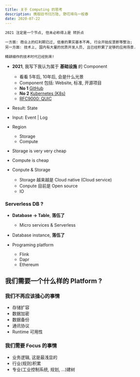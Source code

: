 ```yaml
---
title: 关于 Computing 的思考
description: 携取旧书归万隐, 野花啼鸟一般春
date: 2020-07-22
---
```


```
2021 注定是一个节点, 但未必称得上是 转折点

一方面: 商业上的红利期已过, 低垂的果实基本不再, 行业开始反垄断等整治;
另一方面: 技术上, 国内有大量的优质开发人员, 且已经积累了足够的应用场景.

精耕细作的技术时代已经到来!
```

* **2021**, 我写下我认为属于 **基础设施** 的 Component
  - 看看 5年后, 10年后, 会是什么光景
  - Component 包括: Website, 标准, 开源项目
  - **No 1** [GitHub](https://github.com)
  - **No 2** [Kubernetes (K8s)](https://github.com/kubernetes/kubernetes)
  - [RFC9000: QUIC](https://datatracker.ietf.org/doc/html/rfc9000)

* Result: State
* Input: Event | Log
* Region
  - Storage
  - Compute
* Storage is very very cheap
* Compute is cheap

* Conpute & Storage
  - Storage 越来越是 Cloud native (Cloud service)
  - Conpute 目前是 Open source
  - IO

### Serverless DB ?

* **Database -> Table**, **落伍了**
  - Micro services & Serverless
* Database instance, **落伍了**

* Programing platform
  - Flink
  - Dapr
  - Ethereum

## 我们需要一个什么样的 Platform ?

### 我们不再应该操心的事情

* 存储扩容
* 数据加密
* 数据备份
* 通讯协议
* Runtime 可用性

### 我们需要 Focus 的事情

* 业务逻辑, 这是最浅显的
* 行业(规则)积累
* 专业(工业控制系统, 规划, ...)建树

